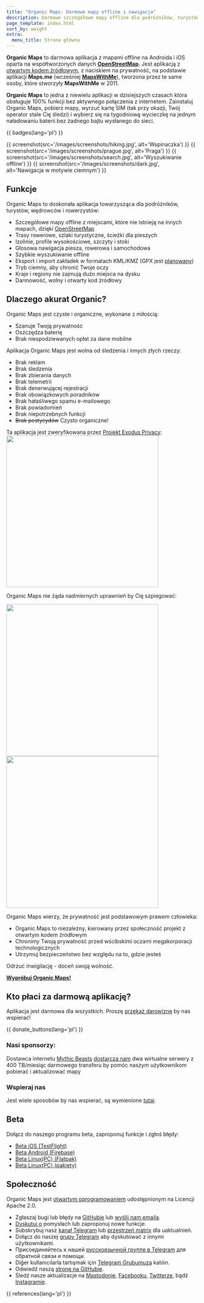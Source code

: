 ```yaml
---
title: "Organic Maps: Darmowe mapy offline i nawigacja"
description: Darmowe szczegółowe mapy offline dla podróżników, turystów, kierowców, wędrowców i rowerzystów stworzona przez twórców aplikacji MapsWithMe (Maps.Me).
page_template: index.html
sort_by: weight
extra:
  menu_title: Strona główna
---
```


**Organic Maps** to darmowa aplikacja z mapami offline na Androida i iOS oparta na współtworzonych danych 
**[OpenStreetMap](https://www.openstreetmap.org)**.
Jest aplikacją z [otwartym kodem źródłowym][fork], z naciskiem na prywatność, na podstawie aplikacji **Maps.me** (wcześniej [**MapsWithMe**](https://en.wikipedia.org/wiki/Maps.me)), tworzona przez te same osoby, które stworzyły **MapsWithMe** w 2011.

**Organic Maps** to jedna z niewielu aplikacji w dzisiejszych czasach która obsługuje 100% funkcji bez aktywnego połączenia z internetem. Zainstaluj Organic Maps, pobierz mapy, wyrzuć kartę SIM (tak przy okazji, Twój operator stale Cię śledzi) i wybierz się na tygodniową wycieczkę na jednym naładowaniu baterii bez żadnego bajtu wysłanego do sieci.

{{ badges(lang='pl') }}

{{ screenshot(src='/images/screenshots/hiking.jpg', alt='Wspinaczka') }}
{{ screenshot(src='/images/screenshots/prague.jpg', alt='Praga') }}
{{ screenshot(src='/images/screenshots/search.jpg', alt='Wyszukiwanie offline') }}
{{ screenshot(src='/images/screenshots/dark.jpg', alt='Nawigacja w motywie ciemnym') }}

## Funkcje

Organic Maps to doskonała aplikacja towarzysząca dla podróżników, turystów, wędrowców i rowerzystów:

- Szczegółowe mapy offline z miejscami, które nie istnieją na innych mapach, dzięki [OpenStreetMap](https://osm.org)
- Trasy rowerowe, szlaki turystyczne, ścieżki dla pieszych
- Izolinie, profile wysokościowe, szczyty i stoki
- Głosowa nawigacja piesza, rowerowa i samochodowa
- Szybkie wyszukiwanie offline
- Eksport i import zakładek w formatach KML/KMZ (GPX jest [planowany](https://github.com/organicmaps/organicmaps/issues/624))
- Tryb ciemny, aby chronić Twoje oczy
- Kraje i regiony nie zajmują dużo miejsca na dysku
- Darmowość, wolny i otwarty kod źródłowy

## Dlaczego akurat Organic?

Organic Maps jest czyste i organiczne, wykonane z miłością:

- Szanuje Twoją prywatność
- Oszczędza baterię
- Brak niespodziewanych opłat za dane mobilne

Aplikacja Organic Maps jest wolna od śledzenia i innych złych rzeczy:

- Brak reklam
- Brak śledzenia
- Brak zbierania danych
- Brak telemetrii
- Brak denerwującej rejestracji
- Brak obowiązkowych poradników
- Brak hałaśliwego spamu e-mailowego
- Brak powiadomień
- Brak niepotrzebnych funkcji
- ~~Brak pestycydów~~ Czysto organiczne!

Ta aplikacja jest zweryfikowana przez <a href='https://reports.exodus-privacy.eu.org/en/reports/app.organicmaps/latest/'>Projekt Exodus Privacy</a>:
<br/>
<img src='/images/privacy/exodus.png' width='400'>

Organic Maps nie żąda nadmiernych uprawnień by Cię szpiegować:

<img src='/images/privacy/om.jpg' width='400'>
<img src='/images/privacy/mm.jpg' width='400'>

Organic Maps wierzy, że prywatność jest podstawowym prawem człowieka:

- Organic Maps to niezależny, kierowany przez społeczność projekt z otwartym kodem źródłowym
- Chronimy Twoją prywatność przed wścibskimi oczami megakorporacji technologicznych
- Utrzymuj bezpieczeństwo bez względu na to, gdzie jesteś

Odrzuć inwigilację - doceń swoją wolność.


<a href="#install"><strong>Wypróbuj Organic Maps!</strong></a>

## Kto płaci za darmową aplikację?

Aplikacja jest darmowa dla wszystkich. Proszę [przekaż darowiznę](@/donate/index.pl.md) by nas wspierać!

{{ donate_buttons(lang='pl') }}

### Nasi sponsorzy:

Dostawca internetu [Mythic Beasts](https://www.mythic-beasts.com/) [dostarcza nam](https://www.mythic-beasts.com/blog/2021/10/06/improving-the-world-bit-by-expensive-bit/)
dwa wirtualne serwery z 400 TB/miesiąc darmowego transferu by pomóc naszym użytkownikom pobierać i aktualizować mapy 

### Wspieraj nas

Jest wiele sposobów by nas wspierać, są wymienione [tutaj](@/support-us/index.pl.md).

## Beta

Dołącz do naszego programu beta, zaproponuj funkcje i zgłoś błędy:

- [Beta iOS (TestFlight)](https://testflight.apple.com/join/lrKCl08I)
- [Beta Android (Firebase)](https://appdistribution.firebase.dev/i/9ec3bca5e2b47373)
- [Beta Linux(PC) (Flatpak)](https://flathub.org/apps/details/app.organicmaps.desktop)
- [Beta Linux(PC) (pakiety)](https://repology.org/project/organicmaps/versions)

## Społeczność

Organic Maps jest [otwartym oprogramowaniem](https://github.com/organicmaps/organicmaps)
udostępnionym na Licencji Apache 2.0.

- Zgłaszaj bugi lub błędy na [GitHubie](https://github.com/organicmaps/organicmaps/issues) lub [wyślij nam emaila](mailto:hello@organicmaps.app).
- [Dyskutuj o](https://github.com/organicmaps/organicmaps/discussions/categories/ideas) pomysłach lub zaproponuj nowe funkcje.
- Subskrybuj nasz [kanał Telegram](https://t.me/OrganicMapsApp) lub [przestrzeń matrix](https://matrix.to/#/#organicmaps:matrix.org) dla uaktualnień.
- Dołącz do naszej [grupy Telegram](https://t.me/OrganicMaps) aby dyskutować z innymi użytkownikami.
- Присоединяйтесь к нашей [русскоязычной группе в Telegram](https://t.me/OrganicMapsRu) для обратной связи и помощи.
- Diğer kullanıcılarla tartışmak için [Telegram Grubumuza](https://t.me/OrganicMapsTR) katılın.
- Odwiedź naszą [stronę na GitHubie](https://github.com/organicmaps/organicmaps).
- Śledź nasze aktualizacje na [Mastodonie](https://fosstodon.org/@organicmaps), [Facebooku](https://facebook.com/OrganicMaps), [Twitterze](https://twitter.com/OrganicMapsApp), bądź
[Instagramie](https://instagram.com/organicmaps.app/).

[fork]: https://pl.wikipedia.org/wiki/Otwarte_oprogramowanie

{{ references(lang='pl') }}
